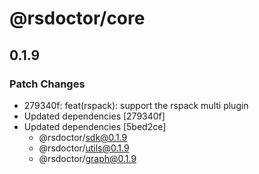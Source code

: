 # @rsdoctor/core

## 0.1.9

### Patch Changes

- 279340f: feat(rspack): support the rspack multi plugin
- Updated dependencies [279340f]
- Updated dependencies [5bed2ce]
  - @rsdoctor/sdk@0.1.9
  - @rsdoctor/utils@0.1.9
  - @rsdoctor/graph@0.1.9
